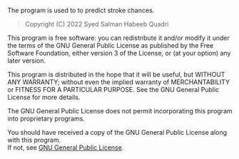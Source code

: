 The program is used to to predict stroke chances.

> Copyright (C) 2022  Syed Salman Habeeb Quadri

This program is free software: you can redistribute it and/or modify
it under the terms of the GNU General Public License as published by
the Free Software Foundation, either version 3 of the License, or
(at your option) any later version.

This program is distributed in the hope that it will be useful,
but WITHOUT ANY WARRANTY; without even the implied warranty of
MERCHANTABILITY or FITNESS FOR A PARTICULAR PURPOSE.  See the
GNU General Public License for more details.

The GNU General Public License does not permit incorporating this program
into proprietary programs.

You should have received a copy of the GNU General Public License
along with this program.  
If not, see [GNU General Public License](https://www.gnu.org/licenses/).
